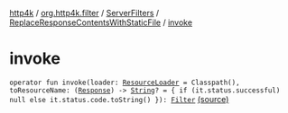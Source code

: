 [http4k](../../../index.md) / [org.http4k.filter](../../index.md) / [ServerFilters](../index.md) / [ReplaceResponseContentsWithStaticFile](index.md) / [invoke](./invoke.md)

# invoke

`operator fun invoke(loader: `[`ResourceLoader`](../../../org.http4k.routing/-resource-loader/index.md)` = Classpath(), toResourceName: (`[`Response`](../../../org.http4k.core/-response/index.md)`) -> `[`String`](https://kotlinlang.org/api/latest/jvm/stdlib/kotlin/-string/index.html)`? = { if (it.status.successful) null else it.status.code.toString() }): `[`Filter`](../../../org.http4k.core/-filter/index.md) [(source)](https://github.com/http4k/http4k/blob/master/http4k-core/src/main/kotlin/org/http4k/filter/ServerFilters.kt#L274)